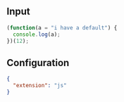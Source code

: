 
## Input
```javascript input
(function(a = "i have a default") {
  console.log(a);
})(12);
```

## Configuration
```json configuration
{
  "extension": "js"
}
```
